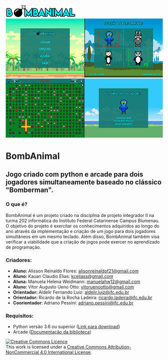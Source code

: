 <img src="img/textos/logo.png">
<img src="img/prints/readme1.png">
<img src="img/prints/readme2.png">

<h1>BombAnimal</h1>
<h2>Jogo criado com python e arcade para dois jogadores simultaneamente baseado no clássico "Bomberman".</h2>

<h3>O que é?</h3>

<p>BombAnimal é um projeto criado na disciplina de projeto integrador II na turma 202 informática do Instituto Federal Catarinense
Campus Blumenau. O objetivo do projeto é exercítar os conhecimentos adquiridos ao longo do ano através da implementação e criação
de um jogo para dois jogadores simultâneos em um mesmo teclado. Além disso, BombAnimal também visa verificar a viabilidade que a 
criação de jogos pode exercer no aprendizado de programação.</p>


<h3>Criadores:</h3> 

<ul>
  <li><b>Aluno: </b>Alisson Reinaldo Flores: <a href="mailto:alisonreinaldof21@gmail.com">alisonreinaldof21@gmail.com</a></li>
  <li><b>Aluno: </b>Kauan Claudio Elias: <a href="mailto:kceliass@gmail.com">kceliass@gmail.com</a></li>
  <li><b>Aluna: </b>Manuela Helena Weidmann: <a  href="mailto:manuelahw12@gmail.com">manuelahw12@gmail.com</a></li>
  <li><b>Aluno: </b>Vítor Augusto Ueno Otto: <a href="mailto:vitoruenootto@gmail.com">vitoruenootto@gmail.com</a></li>
  <li><b>Orientador: </b>Aldelir Fernando Luiz: <a href="mailto:aldelir.luiz@ifc.edu.br">aldelir.luiz@ifc.edu.br</a></li>
  <li><b>Orientador: </b>Ricardo de la Rocha Ladeira: <a href="mailto:ricardo.ladeira@ifc.edu.br">ricardo.ladeira@ifc.edu.br</a></li>
  <li><b>Coorientador: </b>Adriano Pessini: <a href="mailto:adriano.pessini@ifc.edu.br">adriano.pessini@ifc.edu.br</a></li>
</ul>

<h3>Requisitos:</h3>

<ul>
  <li>Python versão 3.6 ou superior (<a href="https://www.python.org/downloads/">Link para download</a>)</li>
  <li>Arcade (<a href="http://arcade.academy/">Documentação da biblioteca</a>)</li>
</ul>

<a rel="license" href="http://creativecommons.org/licenses/by-nc/4.0/"><img alt="Creative Commons Licence" style="border-width:0" src="https://i.creativecommons.org/l/by-nc/4.0/88x31.png" /></a><br />This work is licensed under a <a rel="license" href="http://creativecommons.org/licenses/by-nc/4.0/">Creative Commons Attribution-NonCommercial 4.0 International License</a>.
